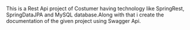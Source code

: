 This is a Rest Api project of Costumer having technology like SpringRest, SpringDataJPA and MySQL database.Along with that i create the documentation of the given project using Swagger Api.
